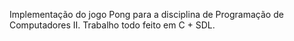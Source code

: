 Implementação do jogo Pong para a disciplina de Programação de Computadores II. Trabalho todo feito em C + SDL.
